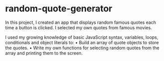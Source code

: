 # random-quote-generator
In this project, I created an app that displays random famous quotes each time a button is clicked. I selected my own quotes from famous movies. 

I used my growing knowledge of basic JavaScript syntax, variables, loops, conditionals and object literals to:
• Build an array of quote objects to store the quotes.
• Write my own functions for selecting random quotes from the array and printing them to the screen.
